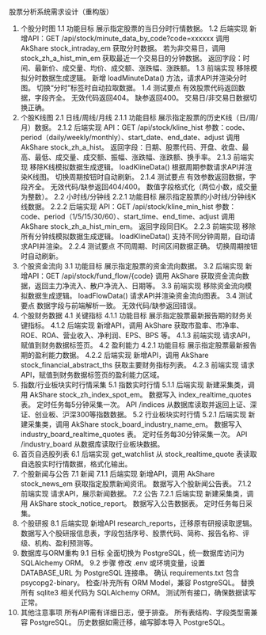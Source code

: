 股票分析系统需求设计（重构版）
1. 个股分时图
1.1 功能目标
展示指定股票的当日分时行情数据。
1.2 后端实现
新增API：GET /api/stock/minute_data_by_code?code=xxxxxx
调用 AkShare stock_intraday_em 获取分时数据。
若为非交易日，调用 stock_zh_a_hist_min_em 获取最近一个交易日的分钟数据。
返回字段：时间、最新价、成交量、均价、成交额、涨跌幅、涨跌额。
1.3 前端实现
移除模拟分时数据生成逻辑。
新增 loadMinuteData() 方法，请求API并渲染分时图。
切换“分时”标签时自动拉取数据。
1.4 测试要点
有效股票代码返回数据，字段齐全。
无效代码返回404。
缺参返回400。
交易日/非交易日数据切换正确。
2. 个股K线图
2.1 日线/周线/月线
2.1.1 功能目标
展示指定股票的历史K线（日/周/月）数据。
2.1.2 后端实现
API：GET /api/stock/kline_hist
参数：code、period（daily/weekly/monthly）、start_date、end_date、adjust
调用 AkShare stock_zh_a_hist。
返回字段：日期、股票代码、开盘、收盘、最高、最低、成交量、成交额、振幅、涨跌幅、涨跌额、换手率。
2.1.3 前端实现
移除K线模拟数据生成逻辑。
loadKlineData() 根据周期参数请求API并渲染K线图。
切换周期按钮时自动刷新。
2.1.4 测试要点
有效参数返回数据，字段齐全。
无效代码/缺参返回404/400。
数值字段格式化（两位小数，成交量为整数）。
2.2 小时线/分钟线
2.2.1 功能目标
展示指定股票的小时线/分钟线K线数据。
2.2.2 后端实现
API：GET /api/stock/kline_min_hist
参数：code、period（1/5/15/30/60）、start_time、end_time、adjust
调用 AkShare stock_zh_a_hist_min_em。
返回字段同日K。
2.2.3 前端实现
移除所有分钟线模拟数据生成逻辑。
loadKlineData() 支持不同分钟周期，自动请求API并渲染。
2.2.4 测试要点
不同周期、时间区间数据正确。
切换周期按钮时自动刷新。
3. 个股资金流向
3.1 功能目标
展示指定股票的资金流向数据。
3.2 后端实现
新增API：GET /api/stock/fund_flow/{code}
调用 AkShare 获取资金流向数据，返回主力净流入、散户净流入、日期等。
3.3 前端实现
移除资金流向模拟数据生成逻辑。
loadFlowData() 请求API并渲染资金流向图表。
3.4 测试要点
数据字段与前端解析一致。
无效代码/缺参返回错误。
4. 个股财务数据
4.1 关键指标
4.1.1 功能目标
展示指定股票最新报告期的财务关键指标。
4.1.2 后端实现
新增API，调用 AkShare 获取市盈率、市净率、ROE、ROA、营业收入、净利润、EPS、BPS 等。
4.1.3 前端实现
请求API，赋值到财务数据标签页。
4.2 盈利能力
4.2.1 功能目标
展示指定股票最新报告期的盈利能力数据。
4.2.2 后端实现
新增API，调用 AkShare stock_financial_abstract_ths 获取主要财务指标列表。
4.2.3 前端实现
请求API，赋值到财务数据标签页的盈利能力区域。
5. 指数/行业板块实时行情采集
5.1 指数实时行情
5.1.1 后端实现
新建采集类，调用 AkShare stock_zh_index_spot_em。
数据写入 index_realtime_quotes 表。
定时任务每5分钟采集一次。
API /indices 从数据库读取并返回上证、深证、创业板、沪深300等指数数据。
5.2 行业板块实时行情
5.2.1 后端实现
新建采集类，调用 AkShare stock_board_industry_name_em。
数据写入 industry_board_realtime_quotes 表。
定时任务每30分钟采集一次。
API /industry_board 从数据库读取行业板块数据。
6. 首页自选股列表
6.1 后端实现
get_watchlist 从 stock_realtime_quote 表读取自选股实时行情数据，格式化输出。
7. 个股新闻与公告
7.1 新闻
7.1.1 后端实现
新增API，调用 AkShare stock_news_em 获取指定股票新闻资讯。
数据写入个股新闻公告表。
7.1.2 前端实现
请求API，展示新闻数据。
7.2 公告
7.2.1 后端实现
新建采集类，调用 AkShare stock_notice_report。
数据写入公告数据表。
定时任务每日采集。
8. 个股研报
8.1 后端实现
新增API research_reports，迁移原有研报读取逻辑。
数据写入个股研报信息表，字段包括序号、股票代码、简称、报告名称、评级、机构、盈利预测等。
9. 数据库与ORM重构
9.1 目标
全面切换为 PostgreSQL，统一数据库访问为 SQLAlchemy ORM。
9.2 步骤
修改 .env 或环境变量，设置 DATABASE_URL 为 PostgreSQL 连接串。
确认 requirements.txt 包含 psycopg2-binary。
检查/补充所有 ORM Model，兼容 PostgreSQL。
替换所有 sqlite3 相关代码为 SQLAlchemy ORM。
测试所有接口，确保数据读写正常。
10. 其他注意事项
所有API需有详细日志，便于排查。
所有表结构、字段类型需兼容 PostgreSQL。
历史数据如需迁移，编写脚本导入 PostgreSQL。
